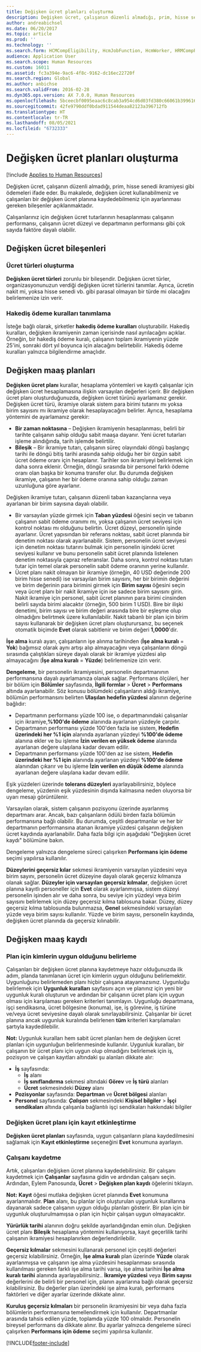 ```yaml
---
title: Değişken ücret planları oluşturma
description: Değişken ücret, çalışanın düzenli almadığı, prim, hisse senedi ikramiyesi gibi ödemeleri ifade eder. Bu makalede, değişken ücret kullanabilmeniz ve çalışanları bir değişken ücret planına kaydedebilmeniz için ayarlanması gereken bileşenler açıklanmaktadır.
author: andreabichsel
ms.date: 06/20/2017
ms.topic: article
ms.prod: ''
ms.technology: ''
ms.search.form: HCMCompEligibility, HcmJobFunction, HcmWorker, HRMCompPerfPlan, HcmCompensationWorkspace
audience: Application User
ms.search.scope: Human Resources
ms.custom: 16011
ms.assetid: fc3a394e-9ac6-4f8c-9162-dc16ec22720f
ms.search.region: Global
ms.author: anbichse
ms.search.validFrom: 2016-02-28
ms.dyn365.ops.version: AX 7.0.0, Human Resources
ms.openlocfilehash: 5bceecbf0095eaac6c8cab3a954cd6d03fd380c66061b3996169fced7e14ca9d
ms.sourcegitcommit: 42fe9790ddf0bdad911544deaa82123a396712fb
ms.translationtype: HT
ms.contentlocale: tr-TR
ms.lasthandoff: 08/05/2021
ms.locfileid: "6732333"
---
```

# <a name="create-variable-compensation-plans"></a>Değişken ücret planları oluşturma

[!include [Applies to Human Resources](../includes/applies-to-hr.md)]

Değişken ücret, çalışanın düzenli almadığı, prim, hisse senedi ikramiyesi gibi ödemeleri ifade eder. Bu makalede, değişken ücret kullanabilmeniz ve çalışanları bir değişken ücret planına kaydedebilmeniz için ayarlanması gereken bileşenler açıklanmaktadır.

Çalışanlarınız için değişken ücret tutarlarının hesaplanması çalışanın performansı, çalışanın ücret düzeyi ve departmanın performansı gibi çok sayıda faktöre dayalı olabilir.

## <a name="variable-compensation-components"></a>Değişken ücret bileşenleri
### <a name="create-compensation-types"></a>Ücret türleri oluşturma

**Değişken ücret türleri** zorunlu bir bileşendir. Değişken ücret türler, organizasyonunuzun verdiği değişken ücret türlerini tanımlar. Ayrıca, ücretin nakit mi, yoksa hisse senedi vb. gibi parasal olmayan bir türde mi olacağını belirlemenize izin verir.

### <a name="describe-vesting-rules"></a>Hakediş ödeme kuralları tanımlama

İsteğe bağlı olarak, şirketler **hakediş ödeme kuralları** oluşturabilir. Hakediş kuralları, değişken ikramiyenin zaman içerisinde nasıl ayrılacağını açıklar. Örneğin, bir hakediş ödeme kuralı, çalışanın toplam ikramiyenin yüzde 25'ini, sonraki dört yıl boyunca için alacağını belirtebilir. Hakediş ödeme kuralları yalnızca bilgilendirme amaçlıdır.

## <a name="variable-compensation-plans"></a>Değişken maaş planları
**Değişken ücret planı** kurallar, hesaplama yöntemleri ve kayıtlı çalışanlar için değişken ücret hesaplamasına ilişkin varsayılan değerleri içerir. Bir değişken ücret planı oluşturduğunuzda, değişken ücret türünü ayarlamanız gerekir. Değişken ücret türü, ikramiye olarak sistem para birimi tutarını mı yoksa birim sayısını mı ikramiye olarak hesaplayacağını belirler. Ayrıca, hesaplama yöntemini de ayarlamanız gerekir:

-   **Bir zaman noktasına** – Değişken ikramiyenin hesaplanması, belirli bir tarihte çalışanın sahip olduğu sabit maaşa dayanır. Yeni ücret tutarları işleme alındığında, tarih işlemde belirtilir.
-   **Bileşik** – Bir ikramiye tutarı, çalışanın süreç olayındaki döngü başlangıç tarihi ile döngü bitiş tarihi arasında sahip olduğu her bir özgün sabit ücret ödeme oranı için hesaplanır. Tarihler son ikramiyeyi belirlemek için daha sonra eklenir. Örneğin, döngü sırasında bir personel farklı ödeme oranı olan başka bir konuma transfer olur. Bu durumda değişken ikramiye, çalışanın her bir ödeme oranına sahip olduğu zaman uzunluğuna göre ayarlanır.

Değişken ikramiye tutarı, çalışanın düzenli taban kazançlarına veya ayarlanan bir birim sayısına dayalı olabilir.

-   Bir varsayılan yüzde girmek için **Taban yüzdesi** öğesini seçin ve tabanın çalışanın sabit ödeme oranımı mı, yoksa çalışanın ücret seviyesi için kontrol noktası mı olduğunu belirtin. Ücret düzeyi, personelin işinde ayarlanır. Ücret yapısından bir referans noktası, sabit ücret planında bir denetim noktası olarak ayarlanabilir. Sistem, personelin ücret seviyesi için denetim noktası tutarını bulmak için personelin işindeki ücret seviyesi kullanır ve bunu personelin sabit ücret planında listelenen denetim noktasıyla çapraz referanslar. Daha sonra, kontrol noktası tutarı tutar için temel olarak personelin sabit ödeme oranının yerine kullanılır.
-   Ücret planı nakit olmayan bir ikramiye (örneğin, 40 USD değerinde 200 birim hisse senedi) ise varsayılan birim sayısını, her bir birimin değerini ve birim değerinin para birimini girmek için **Birim sayısı** öğesini seçin veya ücret planı bir nakit ikramiye için ise sadece birim sayısını girin. Nakit ikramiye için personel, sabit ücret planının para birimi cinsinden belirli sayıda birimi alacaktır (örneğin, 500 birim 1 USD). Bire bir ilişki denetimi, birim sayısı ve birim değeri arasında bire bir eşleşme olup olmadığını belirtmek üzere kullanılabilir. Nakit tabanlı bir plan için birim sayısı kullanarak bir değişken ücret planı oluşturursanız, bu seçenek otomatik biçimde **Evet** olarak sabitlenir ve birim değeri **1,0000**'dir.

**İşe alma** kuralı ayarı, çalışanların işe alınma tarihinden (**İşe alma kuralı** = **Yok**) bağımsız olarak aynı artışı alıp almayacağını veya çalışanların döngü sırasında çalıştıkları süreye dayalı olarak bir ikramiye yüzdesi alıp almayacağını (**İşe alma kuralı** = **Yüzde**) belirlemenize izin verir. 

**Dengeleme**, bir personelin ikramiyesini, personelin departmanının performansına dayalı ayarlamanıza olanak sağlar. Performans ölçüleri, her bir bölüm için **Bölümler** sayfasında, **İlgili formlar** &gt; **Ücret** &gt; **Performans** altında ayarlanabilir. Söz konusu bölümdeki çalışanların aldığı ikramiye, bölümün performansını belirten **Ulaşılan hedefin yüzdesi** alanının değerine bağlıdır:

-   Departmanın performansı yüzde 100 ise, o departmanındaki çalışanlar için ikramiye,**%100'de ödeme** alanında ayarlanan yüzdeyle çarpılır.
-   Departmanın performansı yüzde 100'den fazla ise sistem, **Hedefin üzerindeki her %1 için** alanında ayarlanan yüzdeyi **%100'de ödeme** alanına ekler ve bu işleme **İzin verilen en yüksek ödeme** alanında ayarlanan değere ulaşılana kadar devam edilir.
-   Departmanın performansı yüzde 100'den az ise sistem, **Hedefin üzerindeki her %1 için** alanında ayarlanan yüzdeyi **%100'de ödeme** alanından çıkarır ve bu işleme **İzin verilen en düşük ödeme** alanında ayarlanan değere ulaşılana kadar devam edilir.

Eşik yüzdeleri üzerinde **tolerans düzeyleri** ayarlayabilirsiniz, böylece dengeleme, yüzdenin eşik yüzdesinin dışında kalmasına neden oluyorsa bir uyarı mesajı görüntülenir. 

Varsayılan olarak, sistem çalışanın pozisyonu üzerinde ayarlanmış departmanı arar. Ancak, bazı çalışanların ödülü birden fazla bölümün performansına bağlı olabilir. Bu durumda, çeşitli departmanlar ve her bir departmanın performansına atanan ikramiye yüzdesi çalışanın değişken ücret kaydında ayarlanabilir. Daha fazla bilgi için aşağıdaki "Değişken ücret kaydı" bölümüne bakın. 

Dengeleme yalnızca dengeleme süreci çalışırken **Performans için ödeme** seçimi yapılırsa kullanılır. 

**Düzeylerini geçersiz kılar** sekmesi ikramiyenin varsayılan yüzdesini veya birim sayını, personelin ücret düzeyine dayalı olarak geçersiz kılmanıza olanak sağlar. **Düzeyler için varsayılan geçersiz kılmalar**, değişken ücret planına kayıtlı personeller için **Evet** olarak ayarlanmışsa, sistem düzeyi personelin işinden alır ve daha sonra, bu seviye için yüzdeyi veya birim sayısını belirlemek için düzey geçersiz kılma tablosuna bakar. Düzey, düzey geçersiz kılma tablosunda bulunmazsa, **Genel** sekmesindeki varsayılan yüzde veya birim sayısı kullanılır. Yüzde ve birim sayısı, personelin kaydında, değişken ücret planında da geçersiz kılınabilir.

## <a name="variable-compensation-enrollment"></a>Değişken maaş kaydı
### <a name="determine-who-is-eligible-for-the-plan"></a>Plan için kimlerin uygun olduğunu belirleme

Çalışanları bir değişken ücret planına kaydetmeye hazır olduğunuzda ilk adım, planda tanımlanan ücret için kimlerin uygun olduğunu belirlemektir. Uygunluğunu belirlemeden planı hiçbir çalışana atayamazsınız. Uygunluğu belirlemek için **Uygunluk kuralları** sayfasını açın ve planınız için yeni bir uygunluk kuralı oluşturun ve ardından bir çalışanın ücret planı için uygun olması için karşılaması gereken kriterleri tanımlayın. Uygunluğu departmana, işçi sendikasına, ücret bölgesine (konuma), işe, iş görevine, iş türüne ve/veya ücret seviyesine dayalı olarak sınırlayabilirsiniz. Çalışanlar bir ücret planına ancak uygunluk kuralında belirlenen **tüm** kriterleri karşılamaları şartıyla kaydedilebilir. 

**Not:** Uygunluk kuralları hem sabit ücret planları hem de değişken ücret planları için uygunluğun belirlenmesinde kullanılır. Uygunluk kuralları, bir çalışanın bir ücret planı için uygun olup olmadığını belirlemek için iş, pozisyon ve çalışan kayıtları altındaki şu alanları dikkate alır:

- **İş** sayfasında:
  -   **İş** alanı
  -   **İş sınıflandırma** sekmesi altındaki **Görev** ve **İş türü** alanları
  -   **Ücret** sekmesindeki **Düzey** alanı
- **Pozisyonlar** sayfasında: **Departman** ve **Ücret bölgesi** alanları
- <strong>Personel</strong> sayfasında: *<strong><em>Çalışan</em></strong>* sekmesindeki <strong>Kişisel bilgiler</strong> &gt; <strong>İşçi sendikaları</strong> altında çalışanla bağlantılı işçi sendikaları hakkındaki bilgiler

### <a name="enable-enrollment-for-the-variable-compensation-plan"></a>Değişken ücret planı için kayıt etkinleştirme

**Değişken ücret planları** sayfasında, uygun çalışanların plana kaydedilmesini sağlamak için **Kayıt etkinleştirme** seçeneğini **Evet** konumuna ayarlayın.

### <a name="enroll-the-employee"></a>Çalışanı kaydetme

Artık, çalışanları değişken ücret planına kaydedebilirsiniz. Bir çalışanı kaydetmek için **Çalışanlar** sayfasına gidin ve ardından çalışanı seçin. Ardından, Eylem Panosunda, **Ücret** &gt; **Değişken plan kaydı** öğelerini tıklayın. 

**Not:** **Kayıt** öğesi mutlaka değişken ücret planında **Evet** konumuna ayarlanmalıdır. **Plan** alanı, bu planlar için oluşturulan uygunluk kurallarına dayanarak sadece çalışanın uygun olduğu planları gösterir. Bir plan için bir uygunluk oluşturulmamışsa o plan için hiçbir çalışan uygun olmayacaktır. 

**Yürürlük tarihi** alanının doğru şekilde ayarlandığından emin olun. Değişken ücret planı **Bileşik** hesaplama yöntemini kullanıyorsa, kayıt geçerlilik tarihi çalışanın ikramiyesi hesaplanırken değerlendirilebilir. 

**Geçersiz kılmalar** sekmesini kullanarak personel için çeşitli değerleri geçersiz kılabilirsiniz. Örneğin, **İşe alma kuralı** plan üzerinde **Yüzde** olarak ayarlanmışsa ve çalışanın işe alma yüzdesini hesaplanması sırasında kullanılması gereken farklı işe alma tarihi varsa, işe alma tarihini **İşe alma kuralı tarihi** alanında ayarlayabilirsiniz.. **İkramiye yüzdesi** veya **Birim sayısı** değerlerini de belirli bir personel için, planın ayarlarına bağlı olarak geçersiz kılabilirsiniz. Bu değerler plan üzerindeki işe alma kuralı, performans faktörleri ve diğer ayarlar üzerinde dikkate alınır. 

**Kuruluş geçersiz kılmaları** bir personelin ikramiyesini bir veya daha fazla bölümlerin performansına temellendirmek için kullanılır. Departmanlar arasında tahsis edilen yüzde, toplamda yüzde 100 olmalıdır. Personelin bireysel performans da dikkate alınır. Bu ayarlar yalnızca dengeleme süreci çalışırken **Performans için ödeme** seçimi yapılırsa kullanılır.





[!INCLUDE[footer-include](../includes/footer-banner.md)]